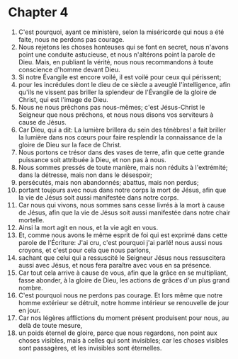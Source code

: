 # Chapter 4

1. C'est pourquoi, ayant ce ministère, selon la miséricorde qui nous a été faite, nous ne perdons pas courage.
2. Nous rejetons les choses honteuses qui se font en secret, nous n'avons point une conduite astucieuse, et nous n'altérons point la parole de Dieu. Mais, en publiant la vérité, nous nous recommandons à toute conscience d'homme devant Dieu.
3. Si notre Évangile est encore voilé, il est voilé pour ceux qui périssent;
4. pour les incrédules dont le dieu de ce siècle a aveuglé l'intelligence, afin qu'ils ne vissent pas briller la splendeur de l'Évangile de la gloire de Christ, qui est l'image de Dieu.
5. Nous ne nous prêchons pas nous-mêmes; c'est Jésus-Christ le Seigneur que nous prêchons, et nous nous disons vos serviteurs à cause de Jésus.
6. Car Dieu, qui a dit: La lumière brillera du sein des ténèbres! a fait briller la lumière dans nos cœurs pour faire resplendir la connaissance de la gloire de Dieu sur la face de Christ.
7. Nous portons ce trésor dans des vases de terre, afin que cette grande puissance soit attribuée à Dieu, et non pas à nous.
8. Nous sommes pressés de toute manière, mais non réduits à l'extrémité; dans la détresse, mais non dans le désespoir;
9. persécutés, mais non abandonnés; abattus, mais non perdus;
10. portant toujours avec nous dans notre corps la mort de Jésus, afin que la vie de Jésus soit aussi manifestée dans notre corps.
11. Car nous qui vivons, nous sommes sans cesse livrés à la mort à cause de Jésus, afin que la vie de Jésus soit aussi manifestée dans notre chair mortelle.
12. Ainsi la mort agit en nous, et la vie agit en vous.
13. Et, comme nous avons le même esprit de foi qui est exprimé dans cette parole de l'Écriture: J'ai cru, c'est pourquoi j'ai parlé! nous aussi nous croyons, et c'est pour cela que nous parlons,
14. sachant que celui qui a ressuscité le Seigneur Jésus nous ressuscitera aussi avec Jésus, et nous fera paraître avec vous en sa présence.
15. Car tout cela arrive à cause de vous, afin que la grâce en se multipliant, fasse abonder, à la gloire de Dieu, les actions de grâces d'un plus grand nombre.
16. C'est pourquoi nous ne perdons pas courage. Et lors même que notre homme extérieur se détruit, notre homme intérieur se renouvelle de jour en jour.
17. Car nos légères afflictions du moment présent produisent pour nous, au delà de toute mesure,
18. un poids éternel de gloire, parce que nous regardons, non point aux choses visibles, mais à celles qui sont invisibles; car les choses visibles sont passagères, et les invisibles sont éternelles.

